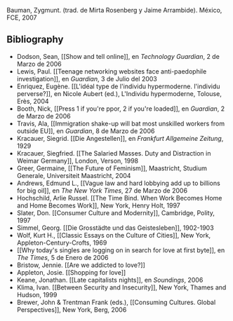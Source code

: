 Bauman, Zygmunt. (trad. de Mirta Rosenberg y Jaime Arrambide). México, FCE, 2007

## Bibliography

- Dodson, Sean, [[Show and tell online]], en _Technology Guardian_, 2 de Marzo de 2006
- Lewis, Paul. [[Teenage networking websites face anti-paedophile investigation]], en _Guardian_, 3 de Julio del 2003
- Enriquez, Eugène. [[L'idéal type de l'individu hypermoderne. l'individu perverse?]], en Nicole Aubert (ed.), L'Individu hypermoderne, Tolouse, Erès, 2004
- Booth, Nick, [[Press 1 if you're ppor, 2 if you're loaded]], en _Guardian_, 2 de Marzo de 2006
- Travis, Ala, [[Immigration shake-up will bat most unskilled workers from outside EU]], en _Guardian_, 8 de Marzo de 2006
- Kracauer, Siegrid. [[Die Angestellen]], en _Frankfurt Allgemeine Zeitung_, 1929
- Kracauer, Siegfried. [[The Salaried Masses. Duty and Distraction in Weimar Germany]], London, Verson, 1998
- Greer, Germaine, [[The Future of Feminism]], Maastricht, Studium Generale, Universiteit Maastricht, 2004
- Andrews, Edmund L., [[Vague law and hard lobbying add up to billions for big oil]], en _The New York Times_, 27 de Marzo de 2006
- Hochschild, Arlie Russel. [[The Time Bind. When Work Becomes Home and Home Becomes Work]], New York, Henry Holt, 1997
- Slater, Don. [[Consumer Culture and Modernity]], Cambridge, Polity, 1997
- Simmel, Georg. [[Die Grosstädte und das Geistesleben]], 1902-1903
- Wolf, Kurt H., [[Classic Essays on the Culture of Cities]], New York, Appleton-Century-Crofts, 1969
- [[Why today's singles are logging on in search for love at first byte]], en _The Times_, 5 de Enero de 2006
- Bristow, Jennie. [[Are we addicted to love?]]
- Appleton, Josie. [[Shopping for love]]
- Keane, Jonathan. [[Late capitalists nights]], en _Soundings_, 2006
- Klima, Ivan. [[Between Security and Insecurity]], New York, Thames and Hudson, 1999
- Brewer, John & Trentman Frank (eds.), [[Consuming Cultures. Global Perspectives]], New York, Berg, 2006